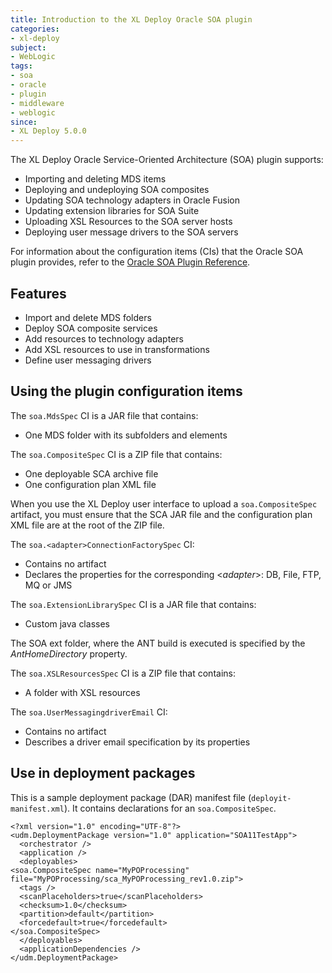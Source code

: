 ```yaml
---
title: Introduction to the XL Deploy Oracle SOA plugin
categories:
- xl-deploy
subject:
- WebLogic
tags:
- soa
- oracle
- plugin
- middleware
- weblogic
since:
- XL Deploy 5.0.0
---
```


The XL Deploy Oracle Service-Oriented Architecture (SOA) plugin supports:

- Importing and deleting MDS items
- Deploying and undeploying SOA composites
- Updating SOA technology adapters in Oracle Fusion
- Updating extension libraries for SOA Suite
- Uploading XSL Resources to the SOA server hosts
- Deploying user message drivers to the SOA servers

For information about the configuration items (CIs) that the Oracle SOA plugin provides, refer to the [Oracle SOA Plugin Reference](/xl-deploy-xld-oracle-soa-plugin/latest/oracleSoaPluginManual.html).

## Features

* Import and delete MDS folders
* Deploy SOA composite services
* Add resources to technology adapters
* Add XSL resources to use in transformations
* Define user messaging drivers

## Using the plugin configuration items

The `soa.MdsSpec` CI is a JAR file that contains:

* One MDS folder with its subfolders and elements

The `soa.CompositeSpec` CI is a ZIP file that contains:

* One deployable SCA archive file
* One configuration plan XML file

When you use the XL Deploy user interface to upload a `soa.CompositeSpec` artifact, you must ensure that the SCA JAR file and the configuration plan XML file are at the root of the ZIP file.

The `soa.<adapter>ConnectionFactorySpec` CI:

* Contains no artifact
* Declares the properties for the corresponding <*adapter*>: DB, File, FTP, MQ or JMS

The `soa.ExtensionLibrarySpec` CI is a JAR file that contains:

* Custom java classes

The SOA ext folder, where the ANT build is executed is specified by the *AntHomeDirectory* property.

The `soa.XSLResourcesSpec` CI is a ZIP file that contains:

* A folder with XSL resources

The `soa.UserMessagingdriverEmail` CI:

* Contains no artifact
* Describes a driver email specification by its properties

## Use in deployment packages

This is a sample deployment package (DAR) manifest file (`deployit-manifest.xml`). It contains declarations for an `soa.CompositeSpec`.

    <?xml version="1.0" encoding="UTF-8"?>
    <udm.DeploymentPackage version="1.0" application="SOA11TestApp">
      <orchestrator />
      <application />
      <deployables>
    <soa.CompositeSpec name="MyPOProcessing" file="MyPOProcessing/sca_MyPOProcessing_rev1.0.zip">
      <tags />
      <scanPlaceholders>true</scanPlaceholders>
      <checksum>1.0</checksum>
      <partition>default</partition>
      <forcedefault>true</forcedefault>
    </soa.CompositeSpec>
      </deployables>
      <applicationDependencies />
    </udm.DeploymentPackage>
